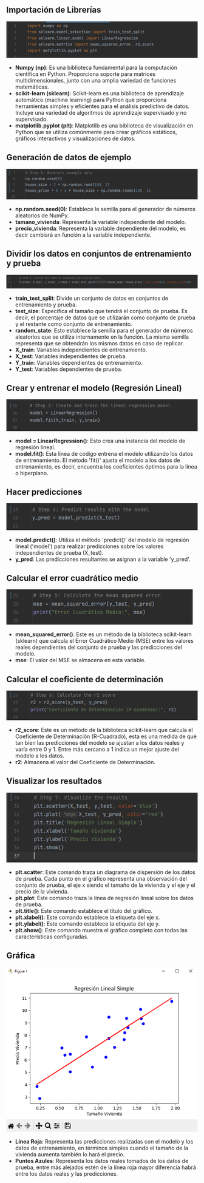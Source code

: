 ## Importación de Librerías

![](resources/librerias.png)
- **Numpy (np)**: Es una biblioteca fundamental para la computación científica en Python. Proporciona soporte para matrices multidimensionales, junto con una amplia variedad de funciones matemáticas.
- **scikit-learn (sklearn)**: Scikit-learn es una biblioteca de aprendizaje automático (machine learning) para Python que proporciona herramientas simples y eficientes para el análisis predictivo de datos. Incluye una variedad de algoritmos de aprendizaje supervisado y no supervisado.
- **matplotlib.pyplot (plt)**: Matplotlib es una biblioteca de visualización en Python que se utiliza comúnmente para crear gráficos estáticos, gráficos interactivos y visualizaciones de datos.

## Generación de datos de ejemplo
![](resources/datos_ejemplo.png)
- **np.random.seed(0)**: Establece la semilla para el generador de números aleatorios de NumPy.
- **tamano_vivienda**: Representa la variable independiente del modelo.
- **precio_vivienda**: Representa la variable dependiente del modelo, es decir cambiará en función a la variable independiente.

## Dividir los datos en conjuntos de entrenamiento y prueba
![](resources/dividir.png)
- **train_test_split**: Divide un conjunto de datos en conjuntos de entrenamiento y prueba.
- **test_size**: Especifica el tamaño que tendrá el conjunto de prueba. Es decir, el porcentaje de datos que se utilizarán como conjunto de prueba y el restante como conjunto de entrenamiento.
- **random_state**: Esto establece la semilla para el generador de números aleatorios que se utiliza internamente en la función. La misma semilla representa que se obtendrán los mismos datos en caso de replicar.
- **X_train**: Variables independientes de entrenamiento.
- **X_test**: Variables independientes de prueba.
- **Y_train**: Variables dependientes de entrenamiento.
- **Y_test**: Variables dependientes de prueba.

## Crear y entrenar el modelo (Regresión Lineal)
![](resources/crear_modelo.png)
- **model = LinearRegression()**: Esto crea una instancia del modelo de regresión lineal.
- **model.fit()**: Esta línea de código entrena el modelo utilizando los datos de entrenamiento. El método 'fit()' ajusta el modelo a los datos de entrenamiento, es decir, encuentra los coeficientes óptimos para la línea o hiperplano.

## Hacer predicciones
![](resources/predicciones.png)
- **model.predict()**: Utiliza el método 'predict()' del modelo de regresión lineal ('model') para realizar predicciones sobre los valores independientes de prueba (X_test).
- **y_pred**: Las predicciones resultantes se asignan a la variable 'y_pred'. 

## Calcular el error cuadrático medio
![](resources/error_cuadratico.png)
- **mean_squared_error()**: Este es un método de la biblioteca scikit-learn (sklearn) que calcula el Error Cuadrático Medio (MSE) entre los valores reales dependientes del conjunto de prueba y las predicciones del modelo.
- **mse**: El valor del MSE se almacena en esta variable.

## Calcular el coeficiente de determinación
![](resources/coeficiente_determinacion.png)
- **r2_score**: Este es un método de la biblioteca scikit-learn que calcula el Coeficiente de Determinación (R-Cuadrado), esta es una medida de qué tan bien las predicciones del modelo se ajustan a los datos reales y varía entre 0 y 1. Entre más cercano a 1 indica un mejor ajuste del modelo a los datos.
- **r2**: Almacena el valor del Coeficiente de Determinación.

## Visualizar los resultados
![](resources/resultados.png)
- **plt.scatter**: Este comando traza un diagrama de dispersión de los datos de prueba. Cada punto en el gráfico representa una observación del conjunto de prueba, el eje x siendo el tamaño de la vivienda y el eje y el precio de la vivienda.
- **plt.plot**: Este comando traza la línea de regresión lineal sobre los datos de prueba. 
- **plt.title()**: Este comando establece el título del gráfico.
- **plt.xlabel()**: Este comando establece la etiqueta del eje x.
- **plt.ylabel()**: Este comando establece la etiqueta del eje y.
- **plt.show()**: Este comando muestra el gráfico completo con todas las características configuradas.

## Gráfica
![](resources/grafica.png)

- **Línea Roja**: Representa las predicciones realizadas con el modelo y los datos de entrenamiento, en términos simples cuando el tamaño de la vivienda aumenta también lo hará el precio.
- **Puntos Azules**: Representa los datos reales tomados de los datos de prueba, entre más alejados estén de la línea roja mayor diferencia habrá entre los datos reales y las predicciones.
